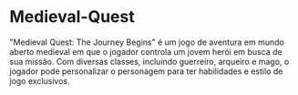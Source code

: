 # Medieval-Quest
"Medieval Quest: The Journey Begins" é um jogo de aventura em mundo aberto medieval em que o jogador controla um jovem herói em busca de sua missão. Com diversas classes, incluindo guerreiro, arqueiro e mago, o jogador pode personalizar o personagem para ter habilidades e estilo de jogo exclusivos.
